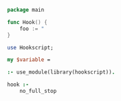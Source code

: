 ```go
package main

func Hook() {
    foo := "
}
```


```perl
use Hookscript;

my $variable =
```


```prolog
:- use_module(library(hookscript)).

hook :-
    no_full_stop
```


